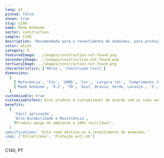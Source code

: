 ```yaml
---
lang: pt
pinned: false
shown: true
slug: c140
name: Rede Andaime
sector: construction
sample: C140
description: 'Recomendada para o revestimento de andaimes, para proteção dos trabalhadores e projecções de materiais, tintas e poeiras. Também controla a passagem da radiação solar, reduzindo-a consideravelmente, e protege contra a ação direta do vento.'
color: white
category: d
featuredImage: ../images/construction-not-found.png
secondaryImage: ../images/construction-not-found.png
tertiaryImage: ../images/construction-not-found.png
characteristics: ['Obras', 'Construção Cívil']
dimensions:
  [
    ['Referência', 'Fio', 'GRMS', 'Cor', 'Largura (m)', 'Comprimento (m)'],
    ['Rede Andaime', '0.2', '70', 'Azul, Branca, Verde, Laranja', '3', '100'],
  ]
customizable: true
customizableText: Este produto é customizável de acordo com as suas necessidades. Contacte-nos para mais informações.
benefits:
  [
    'Fácil aplicação',
    'Alta Durabilidade e Resistência',
    ?Produto amigo do ambiente e 100% reciclável',
  ]
specifications: 'Esta rede destina-se a revestimento de andaimes.'
comp: ['Polietileno', 'Proteção anti-UV']
---
```


C140, PT
